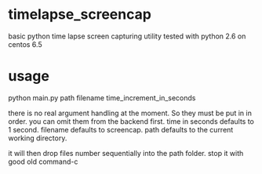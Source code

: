 timelapse_screencap
===================

basic python time lapse screen capturing utility
tested with python 2.6 on centos 6.5

usage
=====
python main.py path filename time_increment_in_seconds

there is no real argument handling at the moment. So they must be put in in order.
you can omit them from the backend first. 
time in seconds defaults to 1 second. 
filename defaults to screencap.
path defaults to the current working directory.

it will then drop files number sequentially into the path folder.
stop it with good old command-c
